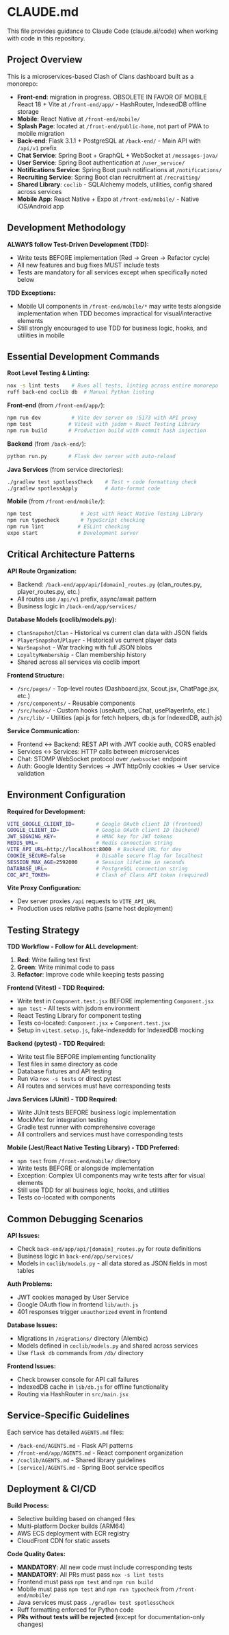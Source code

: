 # CLAUDE.md

This file provides guidance to Claude Code (claude.ai/code) when working with code in this repository.

## Project Overview

This is a microservices-based Clash of Clans dashboard built as a monorepo:

- **Front-end**: migration in progress. OBSOLETE IN FAVOR OF MOBILE React 18 + Vite at `/front-end/app/` - HashRouter, IndexedDB offline storage 
- **Mobile**: React Native at `/front-end/mobile/`
- **Splash Page**: located at `/front-end/public-home`, not part of PWA to mobile migration
- **Back-end**: Flask 3.1.1 + PostgreSQL at `/back-end/` - Main API with `/api/v1` prefix  
- **Chat Service**: Spring Boot + GraphQL + WebSocket at `/messages-java/`
- **User Service**: Spring Boot authentication at `/user_service/`
- **Notifications Service**: Spring Boot push notifications at `/notifications/`
- **Recruiting Service**: Spring Boot clan recruitment at `/recruiting/`
- **Shared Library**: `coclib` - SQLAlchemy models, utilities, config shared across services
- **Mobile App**: React Native + Expo at `/front-end/mobile/` - Native iOS/Android app

## Development Methodology

**ALWAYS follow Test-Driven Development (TDD):**
- Write tests BEFORE implementation (Red → Green → Refactor cycle)
- All new features and bug fixes MUST include tests
- Tests are mandatory for all services except when specifically noted below

**TDD Exceptions:**
- Mobile UI components in `/front-end/mobile/*` may write tests alongside implementation when TDD becomes impractical for visual/interactive elements
- Still strongly encouraged to use TDD for business logic, hooks, and utilities in mobile

## Essential Development Commands

**Root Level Testing & Linting:**
```bash
nox -s lint tests    # Runs all tests, linting across entire monorepo
ruff back-end coclib db  # Manual Python linting
```

**Front-end** (from `/front-end/app/`):
```bash
npm run dev          # Vite dev server on :5173 with API proxy  
npm test            # Vitest with jsdom + React Testing Library
npm run build       # Production build with commit hash injection
```

**Backend** (from `/back-end/`):
```bash
python run.py       # Flask dev server with auto-reload
```

**Java Services** (from service directories):
```bash
./gradlew test spotlessCheck    # Test + code formatting check
./gradlew spotlessApply         # Auto-format code
```

**Mobile** (from `/front-end/mobile/`):
```bash
npm test                # Jest with React Native Testing Library
npm run typecheck       # TypeScript checking
npm run lint           # ESLint checking
expo start             # Development server
```

## Critical Architecture Patterns

**API Route Organization:**
- Backend: `/back-end/app/api/[domain]_routes.py` (clan_routes.py, player_routes.py, etc.)
- All routes use `/api/v1` prefix, async/await pattern
- Business logic in `/back-end/app/services/`

**Database Models (coclib/models.py):**
- `ClanSnapshot`/`Clan` - Historical vs current clan data with JSON fields
- `PlayerSnapshot`/`Player` - Historical vs current player data  
- `WarSnapshot` - War tracking with full JSON blobs
- `LoyaltyMembership` - Clan membership history
- Shared across all services via coclib import

**Frontend Structure:**
- `/src/pages/` - Top-level routes (Dashboard.jsx, Scout.jsx, ChatPage.jsx, etc.)
- `/src/components/` - Reusable components
- `/src/hooks/` - Custom hooks (useAuth, useChat, usePlayerInfo, etc.)
- `/src/lib/` - Utilities (api.js for fetch helpers, db.js for IndexedDB, auth.js)

**Service Communication:**
- Frontend ↔ Backend: REST API with JWT cookie auth, CORS enabled
- Services ↔ Services: HTTP calls between microservices
- Chat: STOMP WebSocket protocol over `/websocket` endpoint
- Auth: Google Identity Services → JWT httpOnly cookies → User service validation

## Environment Configuration

**Required for Development:**
```bash
VITE_GOOGLE_CLIENT_ID=       # Google OAuth client ID (frontend)
GOOGLE_CLIENT_ID=            # Google OAuth client ID (backend)
JWT_SIGNING_KEY=             # HMAC key for JWT tokens
REDIS_URL=                   # Redis connection string
VITE_API_URL=http://localhost:8000  # Backend URL for dev
COOKIE_SECURE=false          # Disable secure flag for localhost
SESSION_MAX_AGE=2592000      # Session lifetime in seconds
DATABASE_URL=                # PostgreSQL connection string
COC_API_TOKEN=               # Clash of Clans API token (required)
```

**Vite Proxy Configuration:**
- Dev server proxies `/api` requests to `VITE_API_URL`
- Production uses relative paths (same host deployment)

## Testing Strategy

**TDD Workflow - Follow for ALL development:**
1. **Red**: Write failing test first
2. **Green**: Write minimal code to pass
3. **Refactor**: Improve code while keeping tests passing

**Frontend (Vitest) - TDD Required:**
- Write test in `Component.test.jsx` BEFORE implementing `Component.jsx`
- `npm test` - All tests with jsdom environment
- React Testing Library for component testing
- Tests co-located: `Component.jsx` + `Component.test.jsx`
- Setup in `vitest.setup.js`, fake-indexeddb for IndexedDB mocking

**Backend (pytest) - TDD Required:**
- Write test file BEFORE implementing functionality
- Test files in same directory as code
- Database fixtures and API testing
- Run via `nox -s tests` or direct pytest
- All routes and services must have corresponding tests

**Java Services (JUnit) - TDD Required:**
- Write JUnit tests BEFORE business logic implementation
- MockMvc for integration testing
- Gradle test runner with comprehensive coverage
- All controllers and services must have corresponding tests

**Mobile (Jest/React Native Testing Library) - TDD Preferred:**
- `npm test` from `/front-end/mobile/` directory
- Write tests BEFORE or alongside implementation
- Exception: Complex UI components may write tests after for visual elements
- Still use TDD for all business logic, hooks, and utilities
- Tests co-located with components

## Common Debugging Scenarios

**API Issues:**
- Check `back-end/app/api/[domain]_routes.py` for route definitions
- Business logic in `back-end/app/services/`
- Models in `coclib/models.py` - all data stored as JSON fields in most tables

**Auth Problems:**
- JWT cookies managed by User Service
- Google OAuth flow in frontend `lib/auth.js`
- 401 responses trigger `unauthorized` event in frontend

**Database Issues:**
- Migrations in `/migrations/` directory (Alembic)
- Models defined in `coclib/models.py` and shared across services
- Use `flask db` commands from `/db/` directory

**Frontend Issues:**
- Check browser console for API call failures
- IndexedDB cache in `lib/db.js` for offline functionality
- Routing via HashRouter in `src/main.jsx`

## Service-Specific Guidelines

Each service has detailed `AGENTS.md` files:
- `/back-end/AGENTS.md` - Flask API patterns
- `/front-end/app/AGENTS.md` - React component organization  
- `/coclib/AGENTS.md` - Shared library guidelines
- `[service]/AGENTS.md` - Spring Boot service specifics

## Deployment & CI/CD

**Build Process:**
- Selective building based on changed files
- Multi-platform Docker builds (ARM64)
- AWS ECS deployment with ECR registry
- CloudFront CDN for static assets

**Code Quality Gates:**
- **MANDATORY**: All new code must include corresponding tests
- **MANDATORY**: All PRs must pass `nox -s lint tests`
- Frontend must pass `npm test` and `npm run build`
- Mobile must pass `npm test` and `npm run typecheck` from `/front-end/mobile/`
- Java services must pass `./gradlew test spotlessCheck`
- Ruff formatting enforced for Python code
- **PRs without tests will be rejected** (except for documentation-only changes)